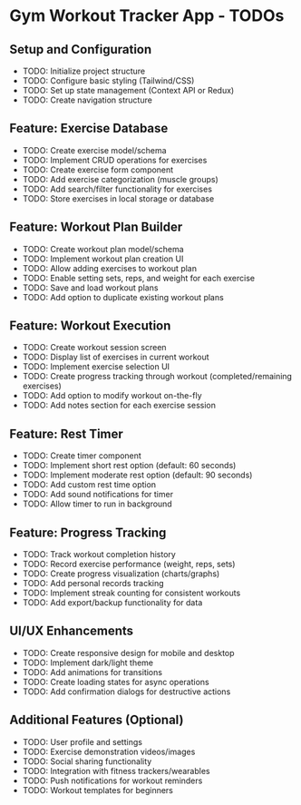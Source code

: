 # Gym Workout Tracker App - TODOs

## Setup and Configuration
- TODO: Initialize project structure
- TODO: Configure basic styling (Tailwind/CSS)
- TODO: Set up state management (Context API or Redux)
- TODO: Create navigation structure

## Feature: Exercise Database
- TODO: Create exercise model/schema
- TODO: Implement CRUD operations for exercises
- TODO: Create exercise form component
- TODO: Add exercise categorization (muscle groups)
- TODO: Add search/filter functionality for exercises
- TODO: Store exercises in local storage or database

## Feature: Workout Plan Builder
- TODO: Create workout plan model/schema
- TODO: Implement workout plan creation UI
- TODO: Allow adding exercises to workout plan
- TODO: Enable setting sets, reps, and weight for each exercise
- TODO: Save and load workout plans
- TODO: Add option to duplicate existing workout plans

## Feature: Workout Execution
- TODO: Create workout session screen
- TODO: Display list of exercises in current workout
- TODO: Implement exercise selection UI
- TODO: Create progress tracking through workout (completed/remaining exercises)
- TODO: Add option to modify workout on-the-fly
- TODO: Add notes section for each exercise session

## Feature: Rest Timer
- TODO: Create timer component
- TODO: Implement short rest option (default: 60 seconds)
- TODO: Implement moderate rest option (default: 90 seconds)
- TODO: Add custom rest time option
- TODO: Add sound notifications for timer
- TODO: Allow timer to run in background
  
## Feature: Progress Tracking
- TODO: Track workout completion history
- TODO: Record exercise performance (weight, reps, sets)
- TODO: Create progress visualization (charts/graphs)
- TODO: Add personal records tracking
- TODO: Implement streak counting for consistent workouts
- TODO: Add export/backup functionality for data

## UI/UX Enhancements
- TODO: Create responsive design for mobile and desktop
- TODO: Implement dark/light theme
- TODO: Add animations for transitions
- TODO: Create loading states for async operations
- TODO: Add confirmation dialogs for destructive actions

## Additional Features (Optional)
- TODO: User profile and settings
- TODO: Exercise demonstration videos/images
- TODO: Social sharing functionality
- TODO: Integration with fitness trackers/wearables
- TODO: Push notifications for workout reminders
- TODO: Workout templates for beginners
